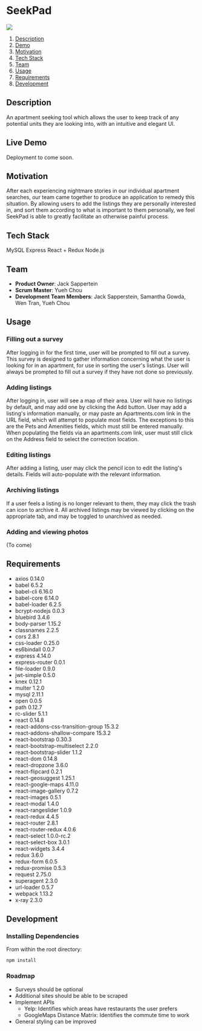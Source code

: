# SeekPad
<img src="https://travis-ci.org/mountainMeteors/mountainMeteors.svg?branch=dev"/>

1. [Description](#description)
2. [Demo](#livedemo)
3. [Motivation](#motivation)
4. [Tech Stack](#techstack)
5. [Team](#team)
6. [Usage](#usage)
7. [Requirements](#requirements)
8. [Development](#development)

## Description
An apartment seeking tool which allows the user to keep track of any potential units they are looking into, with an intuitive and elegant UI.

## Live Demo
Deployment to come soon.

## Motivation
After each experiencing nightmare stories in our individual apartment searches, our team came together to produce an application to remedy this situation. By allowing users to add the listings they are personally interested in, and sort them according to what is important to them personally, we feel SeekPad is able to greatly facilitate an otherwise painful process.

## Tech Stack
MySQL
Express
React + Redux
Node.js

## Team

  - __Product Owner__: Jack Sappertein
  - __Scrum Master__: Yueh Chou
  - __Development Team Members__: Jack Sapperstein, Samantha Gowda, Wen Tran, Yueh Chou

## Usage
### Filling out a survey
After logging in for the first time, user will be prompted to fill out a survey. This survey is designed to gather information concerning what the user is looking for in an apartment, for use in sorting the user's listings.
User will always be prompted to fill out a survey if they have not done so previously.
### Adding listings
After logging in, user will see a map of their area. User will have no listings by default, and may add one by clicking the Add button. User may add a listing's information manually, or may paste an Apartments.com link in the URL field, which will attempt to populate most fields. The exceptions to this are the Pets and Amenities fields, which must still be entered manually.
When populating the fields via an apartments.com link, user must still click on the Address field to select the correction location.
### Editing listings
After adding a listing, user may click the pencil icon to edit the listing's details. Fields will auto-populate with the relevant information.
### Archiving listings
If a user feels a listing is no longer relevant to them, they may click the trash can icon to archive it. All archived listings may be viewed by clicking on the appropriate tab, and may be toggled to unarchived as needed.
### Adding and viewing photos
(To come)

## Requirements
- axios 0.14.0
- babel 6.5.2
- babel-cli 6.16.0
- babel-core 6.14.0
- babel-loader 6.2.5
- bcrypt-nodejs 0.0.3
- bluebird 3.4.6
- body-parser 1.15.2
- classnames 2.2.5
- cors 2.8.1
- css-loader 0.25.0
- es6bindall 0.0.7
- express 4.14.0
- express-router 0.0.1
- file-loader 0.9.0
- jwt-simple 0.5.0
- knex 0.12.1
- multer 1.2.0
- mysql 2.11.1
- open 0.0.5
- path 0.12.7
- rc-slider 5.1.1
- react 0.14.8
- react-addons-css-transition-group 15.3.2
- react-addons-shallow-compare 15.3.2
- react-bootstrap 0.30.3
- react-bootstrap-multiselect 2.2.0
- react-bootstrap-slider 1.1.2
- react-dom 0.14.8
- react-dropzone 3.6.0
- react-flipcard 0.2.1
- react-geosuggest 1.25.1
- react-google-maps 4.11.0
- react-image-gallery 0.7.2
- react-images 0.5.1
- react-modal 1.4.0
- react-rangeslider 1.0.9
- react-redux 4.4.5
- react-router 2.8.1
- react-router-redux 4.0.6
- react-select 1.0.0-rc.2
- react-select-box 3.0.1
- react-widgets 3.4.4
- redux 3.6.0
- redux-form 6.0.5
- redux-promise 0.5.3
- request 2.75.0
- superagent 2.3.0
- url-loader 0.5.7
- webpack 1.13.2
- x-ray 2.3.0

## Development

### Installing Dependencies

From within the root directory:

```sh
npm install
```

### Roadmap

- Surveys should be optional
- Additional sites should be able to be scraped
- Implement APIs
  - Yelp: Identifies which areas have restaurants the user prefers
  - GoogleMaps Distance Matrix: Identifies the commute time to work
- General styling can be improved
